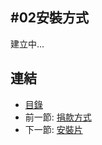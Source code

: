 #02安裝方式
---

建立中...

## 連結

   * [目錄](<index.md>)
   * 前一節: [捐款方式](<01.03.md>)
   * 下一節: [安裝片](<02.01.md>)
